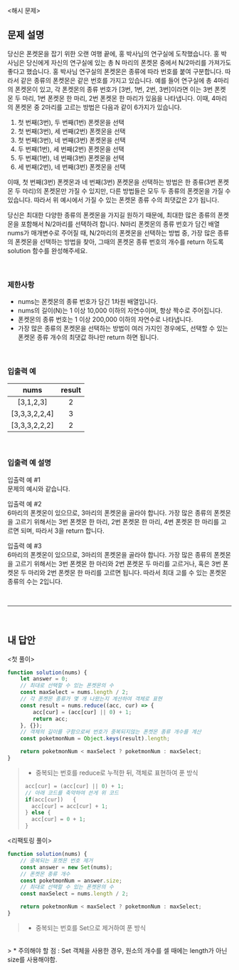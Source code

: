 <해시 문제>

## 문제 설명
당신은 폰켓몬을 잡기 위한 오랜 여행 끝에, 홍 박사님의 연구실에 도착했습니다. 홍 박사님은 당신에게 자신의 연구실에 있는 총 N 마리의 폰켓몬 중에서 N/2마리를 가져가도 좋다고 했습니다.
홍 박사님 연구실의 폰켓몬은 종류에 따라 번호를 붙여 구분합니다. 따라서 같은 종류의 폰켓몬은 같은 번호를 가지고 있습니다. 예를 들어 연구실에 총 4마리의 폰켓몬이 있고, 각 폰켓몬의 종류 번호가 [3번, 1번, 2번, 3번]이라면 이는 3번 폰켓몬 두 마리, 1번 폰켓몬 한 마리, 2번 폰켓몬 한 마리가 있음을 나타냅니다. 이때, 4마리의 폰켓몬 중 2마리를 고르는 방법은 다음과 같이 6가지가 있습니다.

1. 첫 번째(3번), 두 번째(1번) 폰켓몬을 선택
2. 첫 번째(3번), 세 번째(2번) 폰켓몬을 선택
3. 첫 번째(3번), 네 번째(3번) 폰켓몬을 선택
4. 두 번째(1번), 세 번째(2번) 폰켓몬을 선택
5. 두 번째(1번), 네 번째(3번) 폰켓몬을 선택
6. 세 번째(2번), 네 번째(3번) 폰켓몬을 선택

이때, 첫 번째(3번) 폰켓몬과 네 번째(3번) 폰켓몬을 선택하는 방법은 한 종류(3번 폰켓몬 두 마리)의 폰켓몬만 가질 수 있지만, 다른 방법들은 모두 두 종류의 폰켓몬을 가질 수 있습니다. 따라서 위 예시에서 가질 수 있는 폰켓몬 종류 수의 최댓값은 2가 됩니다.

당신은 최대한 다양한 종류의 폰켓몬을 가지길 원하기 때문에, 최대한 많은 종류의 폰켓몬을 포함해서 N/2마리를 선택하려 합니다. N마리 폰켓몬의 종류 번호가 담긴 배열 nums가 매개변수로 주어질 때, N/2마리의 폰켓몬을 선택하는 방법 중, 가장 많은 종류의 폰켓몬을 선택하는 방법을 찾아, 그때의 폰켓몬 종류 번호의 개수를 return 하도록 solution 함수를 완성해주세요.

<br>

### 제한사항
* nums는 폰켓몬의 종류 번호가 담긴 1차원 배열입니다.
* nums의 길이(N)는 1 이상 10,000 이하의 자연수이며, 항상 짝수로 주어집니다.
* 폰켓몬의 종류 번호는 1 이상 200,000 이하의 자연수로 나타냅니다.
* 가장 많은 종류의 폰켓몬을 선택하는 방법이 여러 가지인 경우에도, 선택할 수 있는 폰켓몬 종류 개수의 최댓값 하나만 return 하면 됩니다.

<br>

### 입출력 예
|nums|result|
|:--:|:--:|
|[3,1,2,3]|2|
|[3,3,3,2,2,4]|3|
|[3,3,3,2,2,2]|2|

<br>

### 입출력 예 설명
입출력 예 #1
<br>
문제의 예시와 같습니다.

입출력 예 #2
<br>
6마리의 폰켓몬이 있으므로, 3마리의 폰켓몬을 골라야 합니다.
가장 많은 종류의 폰켓몬을 고르기 위해서는 3번 폰켓몬 한 마리, 2번 폰켓몬 한 마리, 4번 폰켓몬 한 마리를 고르면 되며, 따라서 3을 return 합니다.

입출력 예 #3
<br>
6마리의 폰켓몬이 있으므로, 3마리의 폰켓몬을 골라야 합니다.
가장 많은 종류의 폰켓몬을 고르기 위해서는 3번 폰켓몬 한 마리와 2번 폰켓몬 두 마리를 고르거나, 혹은 3번 폰켓몬 두 마리와 2번 폰켓몬 한 마리를 고르면 됩니다. 따라서 최대 고를 수 있는 폰켓몬 종류의 수는 2입니다.

<br>

---

<br>

## 내 답안
<첫 풀이>
```JavaScript
function solution(nums) {
    let answer = 0;
    // 최대로 선택할 수 있는 폰켓몬의 수
    const maxSelect = nums.length / 2;
    // 각 폰켓몬 종류가 몇 개 나왔는지 계산하여 객체로 표현
    const result = nums.reduce((acc, cur) => {
        acc[cur] = (acc[cur] || 0) + 1;
        return acc;
    }, {});
    // 객체의 길이를 구함으로써 번호가 중복되지않는 폰켓몬 종류 개수를 계산
    const poketmonNum = Object.keys(result).length;

    return poketmonNum < maxSelect ? poketmonNum : maxSelect;
}
```
> * 중복되는 번호를 reduce로 누적한 뒤, 객체로 표현하여 푼 방식
> ```JavaScript
>acc[cur] = (acc[cur] || 0) + 1;
> // 아래 코드를 축약하여 쓴게 위 코드
>if(acc[cur])	{	
>	acc[cur] = acc[cur] + 1;
>} else { 
>	acc[cur] = 0 + 1;
>}
>```

<리팩토링 풀이>
```JavaScript
function solution(nums) {
    // 중복되는 포켓몬 번호 제거
    const answer = new Set(nums);
    // 폰켓몬 종류 개수
    const poketmonNum = answer.size;
    // 최대로 선택할 수 있는 폰켓몬의 수
    const maxSelect = nums.length / 2;

    return poketmonNum < maxSelect ? poketmonNum : maxSelect;
}
```
> * 중복되는 번호를 Set으로 제거하여 푼 방식
<br>
> * 주의해야 할 점 : Set 객체을 사용한 경우, 원소의 개수를 셀 때에는 length가 아닌 size를 사용해야함.